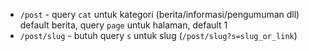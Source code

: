 - `/post` - query `cat` untuk kategori (berita/informasi/pengumuman dll) default berita, query `page` untuk halaman, default 1
- `/post/slug` - butuh query `s` untuk slug (`/post/slug?s=slug_or_link`)